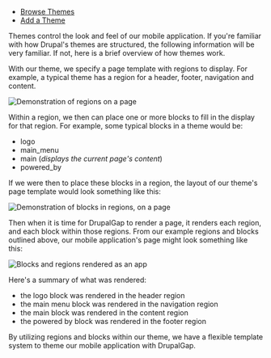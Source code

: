 
 - [Browse Themes](http://drupalgap.org/project/project_theme)
 - [Add a Theme](http://drupalgap.org/node/add/project)

Themes control the look and feel of our mobile application. If you're familiar with how Drupal's themes are structured, the following information will be very familiar. If not, here is a brief overview of how themes work.

With our theme, we specify a page template with regions to display. For example, a typical theme has a region for a header, footer, navigation and content.

![Demonstration of regions on a page](http://drupalgap.org/sites/default/files/regions-highlighted.png)

Within a region, we then can place one or more blocks to fill in the display for that region. For example, some typical blocks in a theme would be:

 - logo
 - main_menu
 - main (*displays the current page's content*)
 - powered_by

If we were then to place these blocks in a region, the layout of our theme's page template would look something like this:

![Demonstration of blocks in regions, on a page](http://drupalgap.org/sites/default/files/regions-highlighted-with-blocks.png)

Then when it is time for DrupalGap to render a page, it renders each region, and each block within those regions. From our example regions and blocks outlined above, our mobile application's page might look something like this:

![Blocks and regions rendered as an app](http://drupalgap.org/sites/default/files/rendered-regions.png)

Here's a summary of what was rendered:

 - the logo block was rendered in the header region
 - the main menu block was rendered in the navigation region
 - the main block was rendered in the content region
 - the powered by block was rendered in the footer region

By utilizing regions and blocks within our theme, we have a flexible template system to theme our mobile application with DrupalGap.
